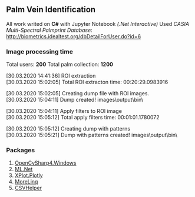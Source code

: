 ## Palm Vein Identification 

All work writed on **C#** with Jupyter Notebook *(.Net Interactive)*
Used *CASIA Multi-Spectral Palmprint Database*: http://biometrics.idealtest.org/dbDetailForUser.do?id=6

### Image processing time

Total users: **200**
Total palm collection: **1200**

[30.03.2020 14:41:36] ROI extraction  
[30.03.2020 15:02:05] Total ROI extracton time: 00:20:29.0983916

[30.03.2020 15:02:05] Creating dump file with ROI images.  
[30.03.2020 15:04:11] Dump created! images\output\bin\

[30.03.2020 15:04:11] Apply filters to ROI image  
[30.03.2020 15:05:12] Total apply filters time: 00:01:01.1780072

[30.03.2020 15:05:12] Creating dump with patterns  
[30.03.2020 15:05:21] Dump with patterns created! images\output\bin\

### Packages
	
1. [OpenCvSharp4.Windows](https://github.com/shimat/opencvsharp)
2. [ML.Net](https://github.com/dotnet/machinelearning)
3. [XPlot.Plotly](https://github.com/fslaborg/XPlot)
4. [MoreLinq](https://morelinq.github.io/)
5. [CSVHelper](https://joshclose.github.io/CsvHelper/)